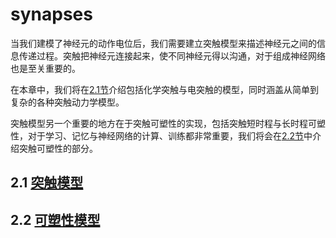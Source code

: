 # synapses

当我们建模了神经元的动作电位后，我们需要建立突触模型来描述神经元之间的信息传递过程。突触把神经元连接起来，使不同神经元得以沟通，对于组成神经网络也是至关重要的。

在本章中，我们将在[2.1节](synapse/dynamics.md)介绍包括化学突触与电突触的模型，同时涵盖从简单到复杂的各种突触动力学模型。

突触模型另一个重要的地方在于突触可塑性的实现，包括突触短时程与长时程可塑性，对于学习、记忆与神经网络的计算、训练都非常重要，我们将会在[2.2节](synapse/plasticity.md)中介绍突触可塑性的部分。

## 2.1 [突触模型](synapse/dynamics.md)

## 2.2 [可塑性模型](synapse/plasticity.md)

